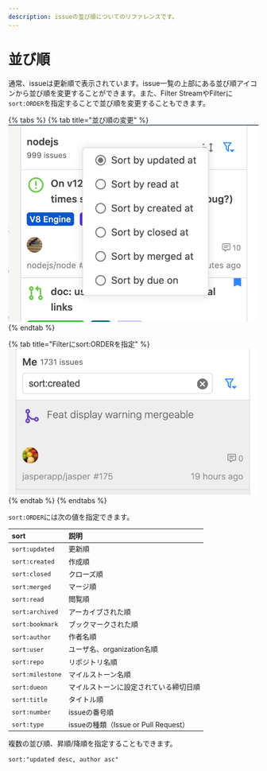 ```yaml
---
description: issueの並び順についてのリファレンスです。
---
```


# 並び順

通常、issueは更新順で表示されています。issue一覧の上部にある並び順アイコンから並び順を変更することができます。また、Filter StreamやFilterに`sort:ORDER`を指定することで並び順を変更することもできます。

{% tabs %}
{% tab title="並び順の変更" %}
![](../.gitbook/assets/14_sort_menu.png)
{% endtab %}

{% tab title="Filterにsort:ORDERを指定" %}
![](../.gitbook/assets/14_sort_filter.png)
{% endtab %}
{% endtabs %}

`sort:ORDER`には次の値を指定できます。

| sort | 説明 |
| :--- | :--- |
| `sort:updated` | 更新順 |
| `sort:created` | 作成順 |
| `sort:closed` | クローズ順 |
| `sort:merged` | マージ順 |
| `sort:read` | 閲覧順 |
| `sort:archived` | アーカイブされた順 |
| `sort:bookmark` | ブックマークされた順 |
| `sort:author` | 作者名順 |
| `sort:user` | ユーザ名、organization名順 |
| `sort:repo` | リポジトリ名順 |
| `sort:milestone` | マイルストーン名順 |
| `sort:dueon` | マイルストーンに設定されている締切日順 |
| `sort:title` | タイトル順 |
| `sort:number` | issueの番号順 |
| `sort:type` | issueの種類（Issue or Pull Request） |

複数の並び順、昇順/降順を指定することもできます。

```text
sort:"updated desc, author asc"
```

